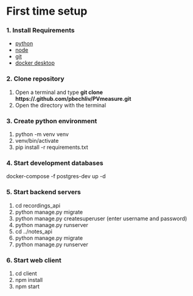 # First time setup

### 1. Install Requirements
  * [python](https://www.python.org/downloads/)
  * [node](https://nodejs.org/en/download/)
  * [git](https://git-scm.com/downloads)
  * [docker desktop](https://www.docker.com/get-started)

### 2. Clone repository
  1. Open a terminal and type <b>git clone https://.github.com/pbechliv/PVmeasure.git</b>
  2. Open the directory with the terminal

### 3. Create python environment
  1. python -m venv venv
  2. venv/bin/activate
  3. pip install -r requirements.txt

### 4. Start development databases
  docker-compose -f postgres-dev up -d

### 5. Start backend servers
  1. cd recordings_api
  2. python manage.py migrate
  3. python manage.py createsuperuser (enter username and password)
  4. python manage.py runserver
  5. cd ../notes_api
  6. python manage.py migrate
  7. python manage.py runserver

### 6. Start web client
  1. cd client
  2. npm install
  3. npm start